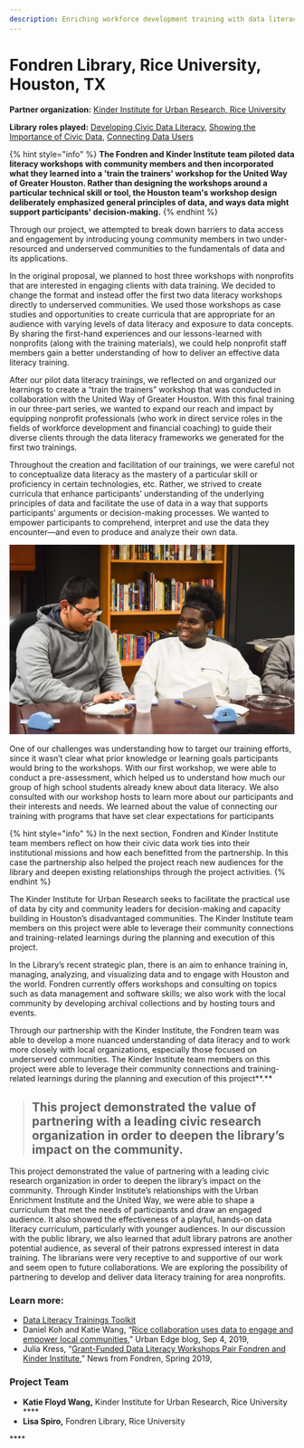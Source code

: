 ```yaml
---
description: Enriching workforce development training with data literacy
---
```


# Fondren Library,  Rice University, Houston, TX

**Partner organization:** [Kinder Institute for Urban Research, Rice University](https://kinder.rice.edu/)

**Library roles played:** [Developing Civic Data Literacy](../library-roles/developing-civic-data-literacy.md), [Showing the Importance of Civic Data](../library-roles/showing-importance-civic-data.md), [Connecting Data Users](../library-roles/connecting-data-users.md)

{% hint style="info" %}
**The Fondren and Kinder Institute team piloted data literacy workshops with community members and then incorporated what they learned into a 'train the trainers' workshop for the United Way of Greater Houston. Rather than designing the workshops around a particular technical skill or tool, the Houston team's workshop design deliberately emphasized general principles of data, and ways data might support participants' decision-making.**
{% endhint %}

Through our project, we attempted to break down barriers to data access and engagement by introducing young community members in two under-resourced and underserved communities to the fundamentals of data and its applications.  

In the original proposal, we planned to host three workshops with nonprofits that are interested in engaging clients with data training. We decided to change the format and instead offer the first two data literacy workshops directly to underserved communities. We used those workshops as case studies and opportunities to create curricula that are appropriate for an audience with varying levels of data literacy and exposure to data concepts. By sharing the first-hand experiences and our lessons-learned with nonprofits \(along with the training materials\), we could help nonprofit staff members gain a better understanding of how to deliver an effective data literacy training.

After our pilot data literacy trainings, we reflected on and organized our learnings to create a “train the trainers” workshop that was conducted in collaboration with the United Way of Greater Houston. With this final training in our three-part series, we wanted to expand our reach and impact by equipping nonprofit professionals \(who work in direct service roles in the fields of workforce development and financial coaching\) to guide their diverse clients through the data literacy frameworks we generated for the first two trainings. 

Throughout the creation and facilitation of our trainings, we were careful not to conceptualize data literacy as the mastery of a particular skill or proficiency in certain technologies, etc. Rather, we strived to create curricula that enhance participants’ understanding of the underlying principles of data and facilitate the use of data in a way that supports participants’ arguments or decision-making processes. We wanted to empower participants to comprehend, interpret and use the data they encounter—and even to produce and analyze their own data.

![Photo by Rice University&#x2019;s Kinder Institute for Urban Research and Fondren Library](../.gitbook/assets/houston-image.jpg)

One of our challenges was understanding how to target our training efforts, since it wasn’t clear what prior knowledge or learning goals participants would bring to the workshops. With our first workshop, we were able to conduct a pre-assessment, which helped us to understand how much our group of high school students already knew about data literacy. We also consulted with our workshop hosts to learn more about our participants and their interests and needs. We learned about the value of connecting our training with programs that have set clear expectations for participants

{% hint style="info" %}
In the next section, Fondren and Kinder Institute team members reflect on how their civic data work ties into their institutional missions and how each benefitted from the partnership. In this case the partnership also helped the project reach new audiences for the library and deepen existing relationships through the project activities.
{% endhint %}

The Kinder Institute for Urban Research seeks to facilitate the practical use of data by city and community leaders for decision-making and capacity building in Houston’s disadvantaged communities. The Kinder Institute team members on this project were able to leverage their community connections and training-related learnings during the planning and execution of this project.

In the Library’s recent strategic plan, there is an aim to enhance training in, managing, analyzing, and visualizing data and to engage with Houston and the world. Fondren currently offers workshops and consulting on topics such as data management and software skills; we also work with the local community by developing archival collections and by hosting tours and events. 

Through our partnership with the Kinder Institute, the Fondren team was  able to develop a more nuanced understanding of data literacy and to work more closely with local organizations, especially those focused on underserved communities. The Kinder Institute team members on this project were able to leverage their community connections and training-related learnings during the planning and execution of this project**.**

> ## **This project demonstrated the value of partnering with a leading civic research organization in order to deepen the library’s impact on the community.**

This project demonstrated the value of partnering with a leading civic research organization in order to deepen the library’s impact on the community. Through Kinder Institute’s relationships with the Urban Enrichment Institute and the United Way, we were able to shape a curriculum that met the needs of participants and draw an engaged audience. It also showed the effectiveness of a playful, hands-on data literacy curriculum, particularly with younger audiences. In our discussion with the public library, we also learned that adult library patrons are another potential audience, as several of their patrons expressed interest in data training. The librarians were very receptive to and supportive of our work and seem open to future collaborations. We  are exploring the possibility of partnering to develop and deliver data literacy training for area nonprofits.

### **Learn more:** 

* [Data Literacy Trainings Toolkit](https://tinyurl.com/y6y43rws)
* Daniel Koh and Katie Wang, “[Rice collaboration uses data to engage and empower local communities,](https://kinder.rice.edu/urbanedge/2019/09/04/rice-collaboration-uses-data-engage-and-empOwer-local-communities)” Urban Edge blog, Sep 4, 2019, 
* Julia Kress, “[Grant-Funded Data Literacy Workshops Pair Fondren and Kinder Institute](https://scholarship.rice.edu/handle/1911/106116),” News from Fondren, Spring 2019, 

### **Project Team**

* **Katie Floyd Wang,** Kinder Institute for Urban Research, Rice University ****
* **Lisa Spiro,** Fondren Library, Rice University

\*\*\*\*

